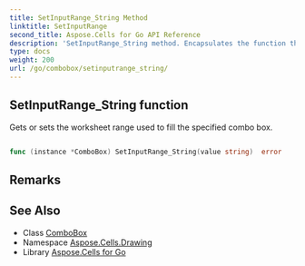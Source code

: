 ```yaml
---
title: SetInputRange_String Method 
linktitle: SetInputRange
second_title: Aspose.Cells for Go API Reference
description: 'SetInputRange_String method. Encapsulates the function that represents setinputrange in Go.'
type: docs
weight: 200
url: /go/combobox/setinputrange_string/
---
```


## SetInputRange_String function

Gets or sets the worksheet range used to fill the specified combo box.

```go

func (instance *ComboBox) SetInputRange_String(value string)  error

```

## Remarks


## See Also

* Class [ComboBox](../)
* Namespace [Aspose.Cells.Drawing](../../)
* Library [Aspose.Cells for Go](../../../)
